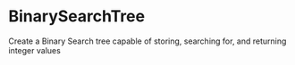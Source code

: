 # BinarySearchTree
Create a Binary Search tree capable of storing, searching for, and returning integer values
